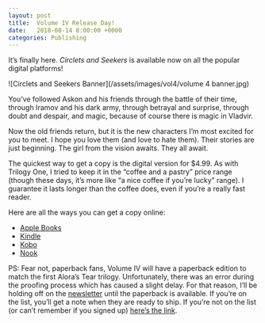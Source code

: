 ```yaml
---
layout: post
title:  Volume IV Release Day!
date:   2018-08-14 8:00:00 +0000
categories: Publishing
---
```


It’s finally here. *Circlets and Seekers* is available now on all the popular digital platforms!

![Circlets and Seekers Banner](/assets/images/vol4/volume 4 banner.jpg)

You’ve followed Askon and his friends through the battle of their time, through Iramov and his dark army, through betrayal and surprise, through doubt and despair, and magic, because of course there is magic in Vladvir.

Now the old friends return, but it is the new characters I’m most excited for you to meet. I hope you love them (and love to hate them). Their stories are just beginning. The girl from the vision awaits. They all await.

The quickest way to get a copy is the digital version for $4.99. As with Trilogy One, I tried to keep it in the “coffee and a pastry” price range (though these days, it’s more like “a nice coffee if you’re lucky” range). I guarantee it lasts longer than the coffee does, even if you’re a really fast reader.

Here are all the ways you can get a copy online:
- [Apple Books](https://geo.itunes.apple.com/us/book/circlets-and-seekers/id1422535320?mt=11)
- [Kindle](https://amzn.to/2OpoyzY)
- [Kobo](https://www.kobo.com/us/en/ebook/circlets-and-seekers)
- [Nook](https://www.barnesandnoble.com/w/circlets-and-seekers-nathan-barham/1129191454?ean=2940161699225)

PS: Fear not, paperback fans, Volume IV will have a paperback edition to match the first Alora’s Tear trilogy. Unfortunately, there was an error during the proofing process which has caused a slight delay. For that reason, I’ll be holding off on the [newsletter](https://barhamink.com/subscribe/) until the paperback is available. If you’re on the list, you’ll get a note when they are ready to ship. If you’re not on the list (or can’t remember if you signed up) [here’s the link](https://barhamink.com/subscribe/).
